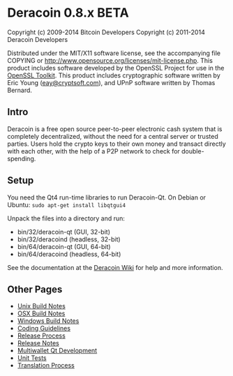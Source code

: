 Deracoin 0.8.x BETA
====================

Copyright (c) 2009-2014 Bitcoin Developers
Copyright (c) 2011-2014 Deracoin Developers

Distributed under the MIT/X11 software license, see the accompanying
file COPYING or http://www.opensource.org/licenses/mit-license.php.
This product includes software developed by the OpenSSL Project for use in the [OpenSSL Toolkit](http://www.openssl.org/). This product includes
cryptographic software written by Eric Young ([eay@cryptsoft.com](mailto:eay@cryptsoft.com)), and UPnP software written by Thomas Bernard.


Intro
---------------------
Deracoin is a free open source peer-to-peer electronic cash system that is
completely decentralized, without the need for a central server or trusted
parties.  Users hold the crypto keys to their own money and transact directly
with each other, with the help of a P2P network to check for double-spending.


Setup
---------------------
You need the Qt4 run-time libraries to run Deracoin-Qt. On Debian or Ubuntu:
	`sudo apt-get install libqtgui4`

Unpack the files into a directory and run:

- bin/32/deracoin-qt (GUI, 32-bit)
- bin/32/deracoind (headless, 32-bit)
- bin/64/deracoin-qt (GUI, 64-bit)
- bin/64/deracoind (headless, 64-bit)

See the documentation at the [Deracoin Wiki](http://deracoin.info)
for help and more information.


Other Pages
---------------------
- [Unix Build Notes](build-unix.md)
- [OSX Build Notes](build-osx.md)
- [Windows Build Notes](build-msw.md)
- [Coding Guidelines](coding.md)
- [Release Process](release-process.md)
- [Release Notes](release-notes.md)
- [Multiwallet Qt Development](multiwallet-qt.md)
- [Unit Tests](unit-tests.md)
- [Translation Process](translation_process.md)
